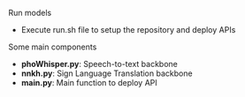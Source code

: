 Run models
- Execute run.sh file to setup the repository and deploy APIs


Some main components
- **phoWhisper.py**: Speech-to-text backbone
- **nnkh.py**: Sign Language Translation backbone
- **main.py**: Main function to deploy API
